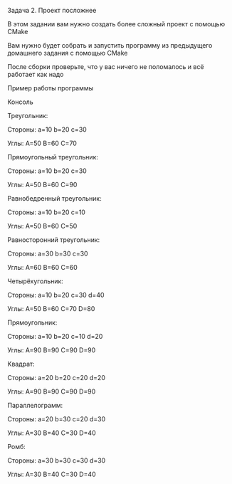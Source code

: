 Задача 2. Проект посложнее

В этом задании вам нужно создать более сложный проект с помощью CMake

Вам нужно будет собрать и запустить программу из предыдущего домашнего задания с помощью CMake

После сборки проверьте, что у вас ничего не поломалось и всё работает как надо

Пример работы программы

Консоль

Треугольник:

Стороны: a=10 b=20 c=30

Углы: A=50 B=60 C=70

Прямоугольный треугольник:

Стороны: a=10 b=20 c=30

Углы: A=50 B=60 C=90

Равнобедренный треугольник:

Стороны: a=10 b=20 c=10

Углы: A=50 B=60 C=50

Равносторонний треугольник:

Стороны: a=30 b=30 c=30

Углы: A=60 B=60 C=60

Четырёхугольник:

Стороны: a=10 b=20 c=30 d=40

Углы: A=50 B=60 C=70 D=80

Прямоугольник:

Стороны: a=10 b=20 c=10 d=20

Углы: A=90 B=90 C=90 D=90

Квадрат:

Стороны: a=20 b=20 c=20 d=20

Углы: A=90 B=90 C=90 D=90

Параллелограмм:

Стороны: a=20 b=30 c=20 d=30

Углы: A=30 B=40 C=30 D=40

Ромб:

Стороны: a=30 b=30 c=30 d=30

Углы: A=30 B=40 C=30 D=40
